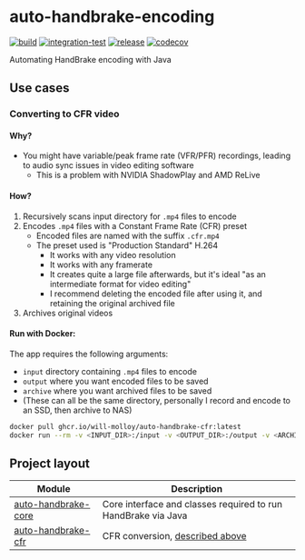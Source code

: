 # auto-handbrake-encoding

[![build](https://github.com/will-molloy/auto-handbrake-encoding/workflows/build/badge.svg?branch=main)](https://github.com/will-molloy/auto-handbrake-encoding/actions?query=workflow%3Abuild)
[![integration-test](https://github.com/will-molloy/auto-handbrake-encoding/workflows/integration-test/badge.svg?branch=main)](https://github.com/will-molloy/auto-handbrake-encoding/actions?query=workflow%3Aintegration-test)
[![release](https://github.com/will-molloy/auto-handbrake-encoding/workflows/release/badge.svg?branch=main)](https://github.com/will-molloy/auto-handbrake-encoding/actions?query=workflow%3Arelease)
[![codecov](https://codecov.io/gh/will-molloy/auto-handbrake-encoding/branch/main/graph/badge.svg)](https://codecov.io/gh/will-molloy/auto-handbrake-encoding)

Automating HandBrake encoding with Java

## Use cases

### Converting to CFR video

#### Why?

- You might have variable/peak frame rate (VFR/PFR) recordings, leading to audio sync issues in video editing software
  - This is a problem with NVIDIA ShadowPlay and AMD ReLive

#### How?

1. Recursively scans input directory for `.mp4` files to encode
2. Encodes `.mp4` files with a Constant Frame Rate (CFR) preset
    - Encoded files are named with the suffix `.cfr.mp4`
    - The preset used is "Production Standard" H.264
      - It works with any video resolution
      - It works with any framerate
      - It creates quite a large file afterwards, but it's ideal "as an intermediate format for video editing"
      - I recommend deleting the encoded file after using it, and retaining the original archived file
3. Archives original videos

#### Run with Docker:

The app requires the following arguments:
- `input` directory containing `.mp4` files to encode
- `output` where you want encoded files to be saved
- `archive` where you want archived files to be saved
- (These can all be the same directory, personally I record and encode to an SSD, then archive to NAS)

```bash
docker pull ghcr.io/will-molloy/auto-handbrake-cfr:latest
docker run --rm -v <INPUT_DIR>:/input -v <OUTPUT_DIR>:/output -v <ARCHIVE_DIR>:/archive ghcr.io/will-molloy/auto-handbrake-cfr
```

## Project layout

| Module                                       | Description                                                   |
|----------------------------------------------|---------------------------------------------------------------|
| [auto-handbrake-core](./auto-handbrake-core) | Core interface and classes required to run HandBrake via Java |
| [auto-handbrake-cfr](./auto-handbrake-cfr)   | CFR conversion, [described above](#converting-to-cfr-video)   |